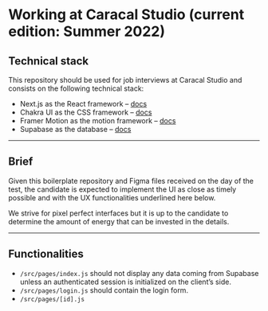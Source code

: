 # Working at Caracal Studio (current edition: Summer 2022)

## Technical stack

This repository should be used for job interviews at Caracal Studio and consists on the following technical stack:

-   Next.js as the React framework – [docs](https://nextjs.org/docs/getting-started)
-   Chakra UI as the CSS framework – [docs](https://chakra-ui.com/)
-   Framer Motion as the motion framework – [docs](https://framer.com/motion)
-   Supabase as the database – [docs](https://supabase.com/docs)

---

## Brief

Given this boilerplate repository and Figma files received on the day of the test, the candidate is expected to implement the UI as close as timely possible and with the UX functionalities underlined here below.

We strive for pixel perfect interfaces but it is up to the candidate to determine the amount of energy that can be invested in the details.

---

## Functionalities

-   `/src/pages/index.js` should not display any data coming from Supabase unless an authenticated session is initialized on the client’s side.
-   `/src/pages/login.js` should contain the login form.
-   `/src/pages/[id].js`
